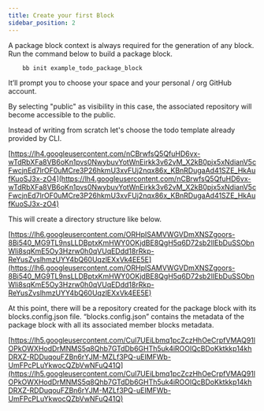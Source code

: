 ```yaml
---
title: Create your first Block
sidebar_position: 2
---
```


A package block context is always required for the generation of any block. Run the command below to build a package block.
```
    bb init example_todo_package_block
```
It’ll prompt you to choose your space and your personal / org GitHub account.

By selecting "public" as visibility in this case, the associated repository will become accessible to the public.

Instead of writing from scratch let's choose the todo template already provided by CLI.

[https://lh4.googleusercontent.com/nCBrwfsQ5QfuHD6vx-wTdRbXFa8VB6oKn1pvs0NwybuvYotWnEirkk3v62vM_X2kB0pjx5xNdianV5cFwcjnEd7lrOF0uMCre3P26hkmU3xvFUj2nqx86x_KBnRDugaAd41SZE_HkAufKuoSJ3x-zO4](https://lh4.googleusercontent.com/nCBrwfsQ5QfuHD6vx-wTdRbXFa8VB6oKn1pvs0NwybuvYotWnEirkk3v62vM_X2kB0pjx5xNdianV5cFwcjnEd7lrOF0uMCre3P26hkmU3xvFUj2nqx86x_KBnRDugaAd41SZE_HkAufKuoSJ3x-zO4)

This will create a directory structure like below.

[https://lh6.googleusercontent.com/ORHpISAMVWGVDmXNSZgoors-8Bi540_MG9TL9nsLLDBptxKmHWY0OKjdBE8QgH5q6D72sb2lIEbDuSSObnWli8sqKmE5Oy3Hzrw0h0qVUqEDdd18rRkp-ReYusZvslhmzUYY4bQ60UqzlEXxVk4EE5E](https://lh6.googleusercontent.com/ORHpISAMVWGVDmXNSZgoors-8Bi540_MG9TL9nsLLDBptxKmHWY0OKjdBE8QgH5q6D72sb2lIEbDuSSObnWli8sqKmE5Oy3Hzrw0h0qVUqEDdd18rRkp-ReYusZvslhmzUYY4bQ60UqzlEXxVk4EE5E)

At this point, there will be a repository created for the package block with its blocks.config.json file. “blocks.config.json” contains the metadata of the package block with all its associated member blocks metadata.

[https://lh5.googleusercontent.com/Cul7UEiLbmq1pcZczHhOeCrpfVMAQ91lOPkOWXHodDrMNMS5q8Qhb7GTdDb6GHTh5uk4iROOlQcBDoKktkkp14khDRXZ-RDDuqouFZBn6rYJM-MZLf3PQ-uEIMFWb-UmFPcPLuYkwocQZbVwNFuQ41Q](https://lh5.googleusercontent.com/Cul7UEiLbmq1pcZczHhOeCrpfVMAQ91lOPkOWXHodDrMNMS5q8Qhb7GTdDb6GHTh5uk4iROOlQcBDoKktkkp14khDRXZ-RDDuqouFZBn6rYJM-MZLf3PQ-uEIMFWb-UmFPcPLuYkwocQZbVwNFuQ41Q)
